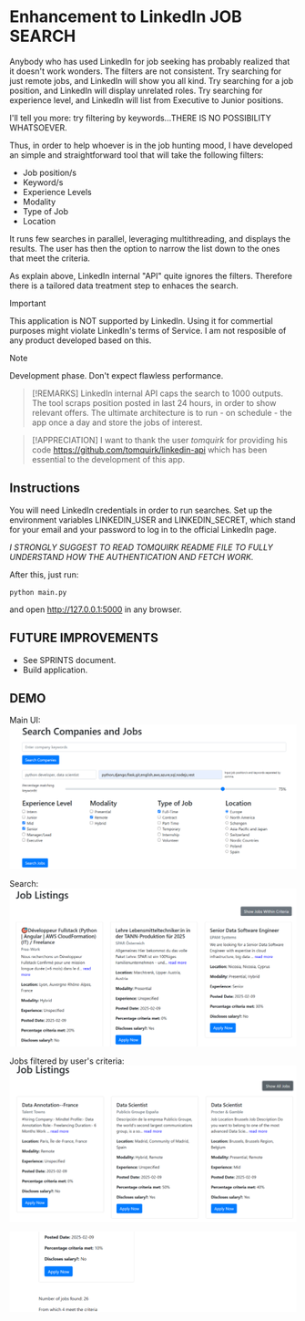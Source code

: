 # Enhancement to LinkedIn JOB SEARCH

Anybody who has used LinkedIn for job seeking has probably realized that it doesn't work wonders.
The filters are not consistent.
Try searching for just remote jobs, and LinkedIn will show you all kind.
Try searching for a job position, and LinkedIn will display unrelated roles.
Try searching for experience level, and LinkedIn will list from Executive to Junior positions.

I'll tell you more: try filtering by keywords...THERE IS NO POSSIBILITY WHATSOEVER.

Thus, in order to help whoever is in the job hunting mood, I have developed an simple and straightforward tool
that will take the following filters:
- Job position/s
- Keyword/s
- Experience Levels
- Modality
- Type of Job
- Location

It runs few searches in parallel, leveraging multithreading, and displays the results. The user has then the option to narrow the list down to the ones that meet the criteria.

As explain above, LinkedIn internal "API" quite ignores the filters. Therefore there is a tailored data treatment step to enhaces the search.

>[!IMPORTANT]
>This application is NOT supported by LinkedIn. Using it for commertial purposes might violate LinkedIn's terms of Service. I am not resposible of any product developed based on this.

>[!NOTE]
>Development phase. Don't expect flawless performance.

>[!REMARKS]
>LinkedIn internal API caps the search to 1000 outputs.
>The tool scraps position posted in last 24 hours, in order to show relevant offers.
>The ultimate architecture is to run - on schedule - the app once a day and store the jobs of interest.

> [!APPRECIATION]
> I want to thank the user *tomquirk* for providing his code https://github.com/tomquirk/linkedin-api which has been essential to the development of this app.

## Instructions
You will need LinkedIn credentials in order to run searches.
Set up the environment variables LINKEDIN_USER and LINKEDIN_SECRET, which stand for your email and your password to log in to the official LinkedIn page.

*I STRONGLY SUGGEST TO READ TOMQUIRK README FILE TO FULLY UNDERSTAND HOW THE AUTHENTICATION AND FETCH WORK.*

After this, just run:
```
python main.py
```
and open http://127.0.0.1:5000 in any browser.

## FUTURE IMPROVEMENTS
+ See SPRINTS document.
+ Build application.

## DEMO
Main UI:
![index_ui](docs/index_UI.PNG)

Search:
![search](docs/search_top.PNG)

Jobs filtered by user's criteria:
![search_filtered](docs/search_filter.PNG)

![search_info](docs/search_results.PNG)

